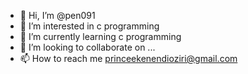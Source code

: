 - 👋 Hi, I’m @pen091
- 👀 I’m interested in c programming 
- 🌱 I’m currently learning c programming
- 💞️ I’m looking to collaborate on ...
- 📫 How to reach me princeekenendioziri@gmail.com

<!---
pen091/pen091 is a ✨ special ✨ repository because its `README.md` (this file) appears on your GitHub profile.
You can click the Preview link to take a look at your changes.
--->
